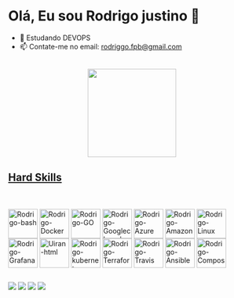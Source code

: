 <h1> Olá, Eu sou Rodrigo justino 👋 </h1> 

 

- 🌱 Estudando DEVOPS 
- 📫 Contate-me no email: rodriggo.fpb@gmail.com


<br> 
<div align = center>
  
<a href="https://github.com/Rodrigo-Justino">
    
<img height="180em" src="https://github-readme-stats.vercel.app/api?username=Rodrigo-justino&show_icons=true&theme=dark&include_all_commits=true&count_private=true"/> 
                          

</div>
  
  <h2>Hard Skills</h2>
  
<div style = "display:inline-block"><br>
   


<div style = "display:inline-block"><br>
   
  <img align="center" alt="Rodrigo-bash" height="60" width="60" src="https://cdn.jsdelivr.net/gh/devicons/devicon/icons/bash/bash-original.svg">
  <img align="center" alt="Rodrigo-Docker" height="60" width="=60" src="https://cdn.jsdelivr.net/gh/devicons/devicon/icons/docker/docker-original.svg">
  <img align="center" alt="Rodrigo-GO" height="60" width="60" src="https://cdn.jsdelivr.net/gh/devicons/devicon/icons/go/go-original.svg">
  <img align="center" alt="Rodrigo-Googleclound" height="60" width="60" src="https://cdn.jsdelivr.net/gh/devicons/devicon/icons/googlecloud/googlecloud-original.svg">
  <img align="center" alt="Rodrigo-Azure" height="60" width="60" src="https://cdn.jsdelivr.net/gh/devicons/devicon/icons/azure/azure-original.svg">
  <img align="center" alt="Rodrigo-Amazon" height="60" width="60" src="https://cdn.jsdelivr.net/gh/devicons/devicon/icons/amazonwebservices/amazonwebservices-original.svg">
                                                                   
  <img align="center" alt="Rodrigo-Linux" height="60" width="60" src="https://cdn.jsdelivr.net/gh/devicons/devicon/icons/linux/linux-original.svg">  
  <img align="center" alt="Rodrigo-Grafana" height="60" width="60" src="https://cdn.jsdelivr.net/gh/devicons/devicon/icons/grafana/grafana-original.svg">  
  <img align="center" alt="Uiran-html" height="60" width="60" src="https://cdn.jsdelivr.net/gh/devicons/devicon/icons/git/git-original.svg">
  <img align="center" alt="Rodrigo-kubernetes" height="60" width="60" src="https://cdn.jsdelivr.net/gh/devicons/devicon/icons/kubernetes/kubernetes-plain.svg">
  <img align="center" alt="Rodrigo-Terraform" height="60" width="60" src="https://cdn.jsdelivr.net/gh/devicons/devicon/icons/terraform/terraform-original.svg">
  <img align="center" alt="Rodrigo-Travis" height="60" width="60" src="https://cdn.jsdelivr.net/gh/devicons/devicon/icons/travis/travis-plain.svg">
  <img align="center" alt="Rodrigo-Ansible" height="60" width="60" src="https://cdn.jsdelivr.net/gh/devicons/devicon/icons/ansible/ansible-original.svg">
  <img align="center" alt="Rodrigo-Compose" height="60" width="60" src="https://cdn.jsdelivr.net/gh/devicons/devicon/icons/composer/composer-original.svg">
  
  ##
  
  </div>
   <a href="https://www.linkedin.com/in/rodrigo-justino-1bb3a3119/" target="_blank"><img src="https://img.shields.io/badge/LinkedIn-0077B5?style=for-the-badge&logo=linkedin&logoColor=white"target="_blank"></a>
   </a>
   <a href="https://api.whatsapp.com/send?phone=5583988820219&text=Ol%C3%A1%20meu%20nome%20%C3%A9%20Rodrigo%20em%20que%20posso%20ajuda-lo%3F" target="_blank"><img src="https://img.shields.io/badge/WhatsApp-25D366?style=for-the-badge&logo=whatsapp&logoColor=white"target="_blank"></a>
   <a href="https://t.me/Saitama3000" target="_blank"><img src="https://img.shields.io/badge/Telegram-2CA5E0?style=for-the-badge&logo=telegram&logoColor=white"target="_blank"></a>
  <a href="https://t.me/Saitama3000" target="_blank"><img src="https://img.shields.io/badge/Gmail-D14836?style=for-the-badge&logo=gmail&logoColor=white"target="_blank"></a>
 <div>
